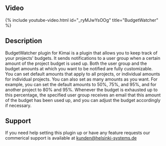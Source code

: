 ## Video

{% include youtube-video.html id="_ryMJwYsOOg" title="BudgetWatcher" %}

## Description

BudgetWatcher plugin for Kimai is a plugin that allows you to keep track of your projects' budgets. It sends notifications to a user group when a certain amount of the project budget is used up. Both the user group and the budget amounts at which you want to be notified are fully customizable. You can set default amounts that apply to all projects, or individual amounts for individual projects. You can also set as many amounts as you want.
For example, you can set the default amounts to 50%, 75%, and 95%, and for another project to 80% and 95%. Whenever the budget is exhausted up to this percentage, the specified user group receives an email that this amount of the budget has been used up, and you can adjust the budget accordingly if necessary.

## Support

If you need help setting this plugin up or have any feature requests our commerical support is available at kunden@helsinki-systems.de

